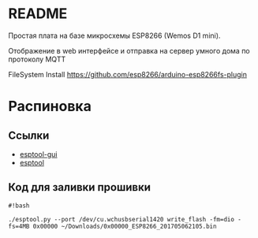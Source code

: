 # README #

Простая плата на базе микросхемы ESP8266 (Wemos D1 mini). 

Отображение в web интерфейсе и отправка на сервер умного дома по протоколу MQTT


FileSystem Install
https://github.com/esp8266/arduino-esp8266fs-plugin


# Распиновка #


## Ссылки ##
* [esptool-gui](https://github.com/Rodmg/esptool-gui)
* [esptool](https://github.com/espressif/esptool)


## Код для заливки прошивки ##
```
#!bash

./esptool.py --port /dev/cu.wchusbserial1420 write_flash -fm=dio -fs=4MB 0x00000 ~/Downloads/0x00000_ESP8266_201705062105.bin

```